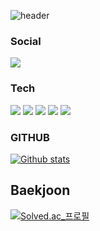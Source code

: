 
![header](https://capsule-render.vercel.app/api?type=soft&color=auto&height=150&section=header&text=HyeBinPark&fontSize=70&animation=twinkling)

  ### Social
  <a href="https://velog.io/@hye_b"><img src="https://img.shields.io/badge/velog-3DDC84?style=flat-square&logo=Velog&logoColor=white"/></a>
  ### Tech
  <img src="https://img.shields.io/badge/Java-26689A?style=flat-square&logo=Java&logoColor=white"/>
  <img src="https://img.shields.io/badge/Spring-6DB33F?style=flat-square&logo=Spring&logoColor=white"/>
  <img src="https://img.shields.io/badge/Spring_Boot-6DB33F?style=flat-square&logo=SpringBoot&logoColor=white"/>
  <img src="https://img.shields.io/badge/JUnit5-25A162?style=flat-square&logo=JUnit5&logoColor=black"/>
  <img src="https://img.shields.io/badge/MySQL-4479A1?style=flat-square&logo=MySQL&logoColor=white"/>

  ### GITHUB
  [![Github stats](https://github-readme-stats.vercel.app/api?username=HYEBPARK)](https://github.com/HYEBPARK)   
  
  ## Baekjoon
  [![Solved.ac_프로필](http://mazassumnida.wtf/api/v2/generate_badge?boj=hyeqls3742)](https://solved.ac/hyeqls3742)
  
  
<!--
**HYEBPARK/HYEBPARK** is a ✨ _special_ ✨ repository because its `README.md` (this file) appears on your GitHub profile.

Here are some ideas to get you started:

- 🔭 I’m currently working on ...
- 🌱 I’m currently learning ...
- 👯 I’m looking to collaborate on ...
- 🤔 I’m looking for help with ...
- 💬 Ask me about ...
- 📫 How to reach me: ...
- 😄 Pronouns: ...
- ⚡ Fun fact: ...
-->
